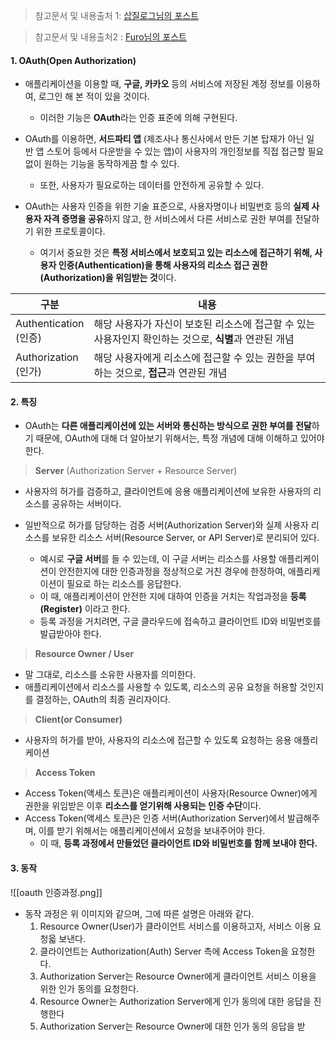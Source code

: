 > 참고문서 및 내용출처 1: [삽질로그님의 포스트](https://velog.io/@goldbear2022/NextAuth%EB%A5%BC-%EC%9D%B4%EC%9A%A9%ED%95%B4%EC%84%9C-%EA%B5%AC%EA%B8%80-%EB%A1%9C%EA%B7%B8%EC%9D%B8-%EC%97%B0%EB%8F%99-%EA%B0%80%EC%9E%85-%EA%B8%B0%EB%8A%A5-%EB%A7%8C%EB%93%A4%EA%B8%B0-%E4%B8%8A#:~:text=OAuth%EB%8A%94%20%EC%9D%B8%ED%84%B0%EB%84%B7%20%EC%82%AC%EC%9A%A9%EC%9E%90%EB%93%A4%EC%9D%B4,%ED%95%B4%EC%A3%BC%EB%8A%94%20%EC%98%A4%ED%94%88%20%EC%8A%A4%ED%83%A0%EB%8B%A4%EB%93%9C%20%ED%94%84%EB%A1%9C%ED%86%A0%EC%BD%9C%EC%9D%B4%EB%8B%A4.)

> 참고문서 및 내용출처2 : [Furo님의 포스트](https://iam.furo.one/post/concept-oauth)

#### 1. OAuth(Open Authorization)

- 애플리케이션을 이용할 때, **구글, 카카오** 등의 서비스에 저장된 계정 정보를 이용하여, 로그인 해 본 적이 있을 것이다.
	- 이러한 기능은 **OAuth**라는 인증 표준에 의해 구현된다.

- OAuth를 이용하면, **서드파티 앱** (제조사나 통신사에서 만든 기본 탑재가 아닌 일반 앱 스토어 등에서 다운받을 수 있는 앱)이 사용자의 개인정보를 직접 접근할 필요 없이 원하는 기능을 동작하게끔 할 수 있다.
	- 또한, 사용자가 필요로하는 데이터를 안전하게 공유할 수 있다.

- OAuth는 사용자 인증을 위한 기술 표준으로, 사용자명이나 비밀번호 등의 **실제 사용자 자격 증명을 공유**하지 않고, 한 서비스에서 다른 서비스로 권한 부여를 전달하기 위한 프로토콜이다.
	- 여기서 중요한 것은 **특정 서비스에서 보호되고 있는 리소스에 접근하기 위해, 사용자 인증(Authentication)을 통해 사용자의 리소스 접근 권한(Authorization)을 위임받는 것**이다.

| 구분                     | 내용                                                           |
| ---------------------- | ------------------------------------------------------------ |
| Authentication<br>(인증) | 해당 사용자가 자신이 보호된 리소스에 접근할 수 있는 사용자인지 확인하는 것으로, **식별**과 연관된 개념 |
| Authorization<br>(인가)  | 해당 사용자에게 리소스에 접근할 수 있는 권한을 부여하는 것으로, **접근**과 연관된 개념          |


#### 2. 특징

- OAuth는 **다른 애플리케이션에 있는 서버와 통신하는 방식으로 권한 부여를 전달**하기 때문에, OAuth에 대해 더 알아보기 위해서는, 특정 개념에 대해 이해하고 있어야 한다.

> **Server** (Authorization Server + Resource Server)
- 사용자의 허가를 검증하고, 클라이언트에 응용 애플리케이션에 보유한 사용자의 리소스를 공유하는 서버이다.

- 일반적으로 허가를 담당하는 검증 서버(Authorization Server)와 실제 사용자 리소스를 보유한 리소스 서버(Resource Server, or API Server)로 분리되어 있다.
	- 예시로 **구글 서버**를 들 수 있는데, 이 구글 서버는 리소스를 사용할 애플리케이션이 안전한지에 대한 인증과정을 정상적으로 거친 경우에 한정하여, 애플리케이션이 필요로 하는 리소스를 응답한다.  
	- 이 때, 애플리케이션이 안전한 지에 대하여 인증을 거치는 작업과정을 **등록(Register)** 이라고 한다. 
	- 등록 과정을 거치려면, 구글 클라우드에 접속하고 클라이언트 ID와 비밀번호를 발급받아야 한다.

> **Resource Owner / User**
- 말 그대로, 리소스를 소유한 사용자를 의미한다.
- 애플리케이션에서 리소스를 사용할 수 있도록, 리소스의 공유 요청을 허용할 것인지를 결정하는, OAuth의 최종 권리자이다.

> **Client(or Consumer)**
- 사용자의 허가를 받아, 사용자의 리소스에 접근할 수 있도록 요청하는 응용 애플리케이션
 
> **Access Token**
- Access Token(액세스 토큰)은 애플리케이션이 사용자(Resource Owner)에게 권한을 위임받은 이후 **리소스를 얻기위해 사용되는 인증 수단**이다.
- Access Token(액세스 토큰)은 인증 서버(Authorization Server)에서 발급해주며, 이를 받기 위해서는 애플리케이션에서 요청을 보내주어야 한다.
	- 이 때, **등록 과정에서 만들었던 클라이언트 ID와 비밀번호를 함께 보내야 한다.**


#### 3. 동작

![[oauth 인증과정.png]]
- 동작 과정은 위 이미지와 같으며, 그에 따른 설명은 아래와 같다.
	1. Resource Owner(User)가 클라이언트 서비스를 이용하고자, 서비스 이용 요청읇 보낸다.
	2. 클라이언트는 Authorization(Auth) Server 측에 Access Token을 요청한다.
	3. Authorization Server는 Resource Owner에게 클라이언트 서비스 이용을 위한 인가 동의를 요청한다.
	4. Resource Owner는 Authorization Server에게 인가 동의에 대한 응답을 진행한다
	5. Authorization Server는 Resource Owner에 대한 인가 동의 응답을 받